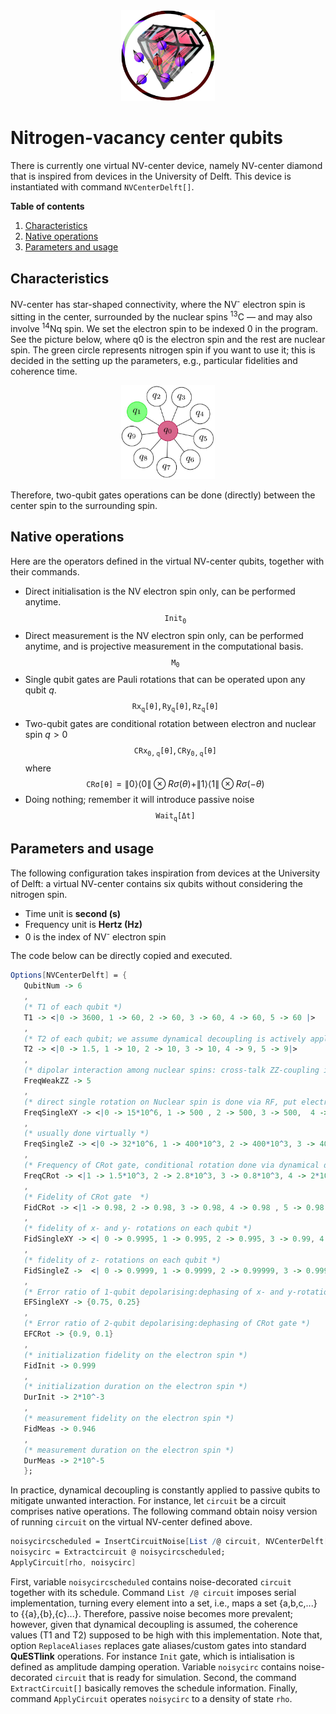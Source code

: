 <div align="center">
 <img src="../supplement/web/nvc.png" width="150" alt="Alt text">
</div>

# Nitrogen-vacancy center qubits

There is currently one virtual NV-center device, namely NV-center diamond that is inspired from devices in the University of Delft. This device is instantiated with command ``NVCenterDelft[]``.

**Table of contents**
1. [Characteristics](#characteristics)
2. [Native operations](#native-operations)
3. [Parameters and usage](#parameters-and-usage)

## Characteristics

NV-center has star-shaped connectivity, where the NV<sup>-</sup>  electron spin is sitting in the center, surrounded by the nuclear spins <sup>13</sup>C &mdash; and may also involve <sup>14</sup>Nq spin.
We set the electron spin to be indexed 0 in the program. See the picture below, where q0 is the electron spin and the rest are nuclear spin. The green circle represents nitrogen spin if you want to use it; this is decided in the setting up the parameters, e.g.,  particular fidelities and coherence time.


<div align="center">
 <img src="../supplement/web/conn_nvc.jpg" width="150" alt="Alt text">
</div>

Therefore, two-qubit gates operations can be done (directly) between the center spin to the surrounding spin.


## Native operations

Here are the operators defined in the virtual NV-center qubits, together with their commands.

- Direct initialisation is the NV electron spin only, can be performed anytime.
$$\mathtt{Init_0}$$
- Direct measurement is the NV electron spin only, can be performed anytime, and is projective measurement in the computational basis.
$$\mathtt{M_0}$$
- Single qubit gates are Pauli rotations that can be operated upon any qubit $q$.
$$\mathtt{Rx_q[\theta]}, \mathtt{Ry_q[\theta]}, \mathtt{Rz_q[\theta]}$$
- Two-qubit gates are conditional rotation between electron and nuclear spin $q>0$
$$\mathtt{CRx_{0,q}[\theta]}, \mathtt{CRy_{0,q}[\theta]}$$
where  $$\mathtt{CR\sigma[\theta]}=\|0\rangle\langle0\|\otimes R\sigma(\theta)+\|1\rangle\langle1\|\otimes R\sigma(-\theta)$$
- Doing nothing; remember it will introduce passive noise
$$\mathtt{Wait_q[\Delta t]}$$

## Parameters and usage

The following configuration takes inspiration from devices at the University of Delft: a virtual NV-center contains six qubits without considering the nitrogen spin. 

- Time unit is **second (s)**
- Frequency unit is **Hertz (Hz)**
- 0 is the index of NV<sup>-</sup> electron spin

The code below can be directly copied and executed. 
```Mathematica
Options[NVCenterDelft] = {
   QubitNum -> 6
   ,
   (* T1 of each qubit *)
   T1 -> <|0 -> 3600, 1 -> 60, 2 -> 60, 3 -> 60, 4 -> 60, 5 -> 60 |>
   ,
   (* T2 of each qubit; we assume dynamical decoupling is actively applied *)
   T2 -> <|0 -> 1.5, 1 -> 10, 2 -> 10, 3 -> 10, 4 -> 9, 5 -> 9|>
   ,
   (* dipolar interaction among nuclear spins: cross-talk ZZ-coupling in order of a few Hz on passive noise *)
   FreqWeakZZ -> 5
   ,
   (* direct single rotation on Nuclear spin is done via RF, put electron in state -1 leave out the Rx Ry on nuclear spins ideally. *)
   FreqSingleXY -> <|0 -> 15*10^6, 1 -> 500 , 2 -> 500, 3 -> 500,  4 -> 500, 5 -> 500|>
   ,
   (* usually done virtually *)
   FreqSingleZ -> <|0 -> 32*10^6, 1 -> 400*10^3, 2 -> 400*10^3, 3 -> 400*10^3, 4 -> 400*10^3, 5 -> 400*10^3|>
   ,
   (* Frequency of CRot gate, conditional rotation done via dynamical decoupling or dd+RF. The gate is conditioned on electron spin state *)
   FreqCRot -> <|1 -> 1.5*10^3, 2 -> 2.8*10^3, 3 -> 0.8*10^3, 4 -> 2*10^3 , 5 -> 2*10^3|>
   ,
   (* Fidelity of CRot gate  *)
   FidCRot -> <|1 -> 0.98, 2 -> 0.98, 3 -> 0.98, 4 -> 0.98 , 5 -> 0.98|>
   ,
   (* fidelity of x- and y- rotations on each qubit *)
   FidSingleXY -> <| 0 -> 0.9995, 1 -> 0.995, 2 -> 0.995, 3 -> 0.99, 4 -> 0.99, 5 -> 0.99 |>
   ,
   (* fidelity of z- rotations on each qubit *)
   FidSingleZ ->  <| 0 -> 0.9999, 1 -> 0.9999, 2 -> 0.99999, 3 -> 0.9999, 4 -> 0.999, 6 -> 0.99 |>
   ,
   (* Error ratio of 1-qubit depolarising:dephasing of x- and y-rotations  *)
   EFSingleXY -> {0.75, 0.25}
   ,
   (* Error ratio of 2-qubit depolarising:dephasing of CRot gate *)
   EFCRot -> {0.9, 0.1}
   ,
   (* initialization fidelity on the electron spin *)
   FidInit -> 0.999
   ,
   (* initialization duration on the electron spin *)
   DurInit -> 2*10^-3
   ,
   (* measurement fidelity on the electron spin *)
   FidMeas -> 0.946
   ,
   (* measurement duration on the electron spin *)
   DurMeas -> 2*10^-5
   };
```

In practice, dynamical decoupling is constantly applied to passive qubits to mitigate unwanted interaction. For instance, let ``circuit`` be a circuit comprises native operations. The following command obtain noisy version of running ``circuit`` on the virtual NV-center defined above.

```Mathematica
noisycircscheduled = InsertCircuitNoise[List /@ circuit, NVCenterDelft[], ReplaceAliases -> True];
noisycirc = Extractcircuit @ noisycircscheduled;
ApplyCircuit[rho, noisycirc]
```
First, variable ``noisycircscheduled`` contains noise-decorated ``circuit`` together with its schedule.
Command ``List /@ circuit`` imposes serial implementation, 
turning every element into a set, i.e., maps a set {a,b,c,...} to {{a},{b},{c}...}. 
Therefore, passive noise becomes more prevalent; however, given that dynamical decoupling is assumed, 
the coherence values (T1 and T2) supposed to be high with this implementation.
Note that, option ``ReplaceAliases`` replaces gate aliases/custom gates into standard **QuESTlink** operations.
For instance ``Init`` gate, which is intialisation is defined as amplitude damping operation.
Variable ``noisycirc`` contains noise-decorated ``circuit`` that is ready for simulation. 
Second, the command ``ExtractCircuit[]`` basically removes the schedule information.
Finally, command ``ApplyCircuit`` operates ``noisycirc`` to a density of state ``rho``. 
